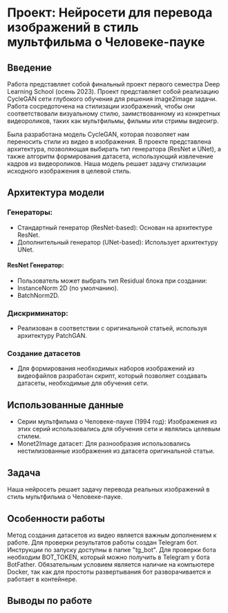 # Проект: Нейросети для перевода изображений в стиль мультфильма о Человеке-пауке

## Введение
Работа представляет собой финальный проект первого семестра Deep Learning School (осень 2023). Проект представляет собой реализацию CycleGAN сети глубокого обучения для решения image2image задачи. Работа сосредоточена на стилизации изображений, чтобы они соответствовали визуальному стилю, заимствованному из конкретных видеороликов, таких как мультфильмы, фильмы или стримы видеоигр.

Была разработана модель CycleGAN, которая позволяет нам переносить стили из видео в изображения. В проекте представлена архитектура, позволяющая выбирать тип генератора (ResNet и UNet), а также алгоритм формирования датасета, использующий извлечение кадров из видеороликов. Наша модель решает задачу стилизации исходного изображения в целевой стиль.

## Архитектура модели
### Генераторы:
- Стандартный генератор (ResNet-based): Основан на архитектуре ResNet.
- Дополнительный генератор (UNet-based): Использует архитектуру UNet.
#### ResNet Генератор:
- Пользователь может выбрать тип Residual блока при создании:
- InstanceNorm 2D (по умолчанию).
- BatchNorm2D.
### Дискриминатор:
- Реализован в соответствии с оригинальной статьей, используя архитектуру PatchGAN.
### Создание датасетов
- Для формирования необходимых наборов изображений из видеофайлов разработан скрипт, который позволяет создавать датасеты, необходимые для обучения сети.

## Использованные данные
- Серии мультфильма о Человеке-пауке (1994 год):
    Изображения из этих серий использовались для обучения сети и являлись целевым стилем.
- Monet2Image датасет:
    Для разнообразия использовались нестилизованные изображения из датасета оригинальной статьи.
## Задача
Наша нейросеть решает задачу перевода реальных изображений в стиль мультфильма о Человеке-пауке.

## Особенности работы
Метод создания датасетов из видео является важным дополнением к работе.
Для проверки результатов работы создан Telegram бот. Инструкции по запуску доступны в папке "tg_bot".
Для проверки бота необходим BOT_TOKEN, который можно получить в Telegram у бота BotFather.
Обязательным условием является наличие на компьютере Docker, так как для простоты развертывания бот разворачивается и работает в контейнере.

## Выводы по работе